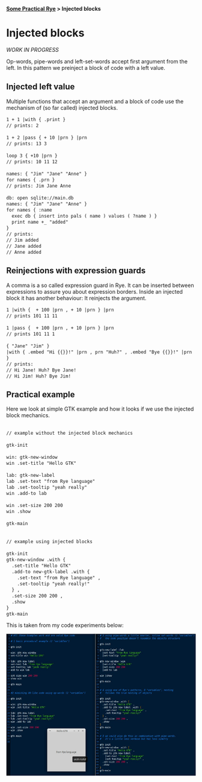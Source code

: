 <b><a href="./TOUR_0.html">Some Practical Rye</a> > Injected blocks</b>

# Injected blocks

_WORK IN PROGRESS_

Op-words, pipe-words and left-set-words accept first argument from the left. In this pattern we preinject a block of code with a left value.

## Injected left value

Multiple functions that accept an argument and a block of code use the mechanism of (so far called) injected blocks.

```rye
1 + 1 |with { .print }
// prints: 2

1 + 2 |pass { + 10 |prn } |prn
// prints: 13 3

loop 3 { +10 |prn }
// prints: 10 11 12

names: { "Jim" "Jane" "Anne" }
for names { .prn }
// prints: Jim Jane Anne

db: open sqlite://main.db
names: { "Jim" "Jane" "Anne" }
for names { :name
  exec db { insert into pals ( name ) values ( ?name ) }
  print name +_ "added"
} 
// prints:
// Jim added
// Jane added
// Anne added
```

## Reinjections with expression guards

A comma is a so called expression guard in Rye. It can be inserted between expressions to assure you about expression borders. Inside an injected block it has another behaviour: It reinjects the argument.

```rye
1 |with {  + 100 |prn , + 10 |prn } |prn
// prints 101 11 11

1 |pass {  + 100 |prn , + 10 |prn } |prn
// prints 101 11 1

{ "Jane" "Jim" }
|with { .embed "Hi {{}}!" |prn , prn "Huh?" , .embed "Bye {{}}!" |prn } 
// prints:
// Hi Jane! Huh? Bye Jane!
// Hi Jim! Huh? Bye Jim!
```

## Practical example

Here we look at simple GTK example and how it looks if we use the injected block mechanics.

```

// example without the injected block mechanics

gtk-init

win: gtk-new-window
win .set-title "Hello GTK"

lab: gtk-new-label
lab .set-text "from Rye language"
lab .set-tooltip "yeah really"
win .add-to lab

win .set-size 200 200
win .show

gtk-main


// example using injected blocks

gtk-init
gtk-new-window .with {
  .set-title "Hello GTK"
  .add-to new-gtk-label .with {
    .set-text "from Rye language" ,
    .set-tooltip "yeah really!"
  } ,
  .set-size 200 200 ,
  .show
}
gtk-main

```

This is taken from my code experiments below:

<img src="./tour_imgs/gtk_minimal_example.jpeg" />